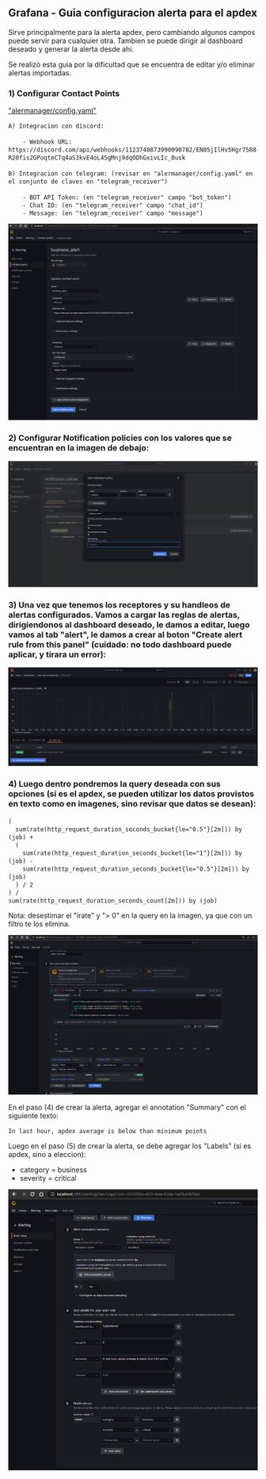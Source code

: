 
## Grafana - Guia configuracion alerta para el apdex

Sirve principalmente para la alerta apdex, pero cambiando algunos campos puede servir para cualquier otra. Tambien se puede dirigir al dashboard deseado y generar la alerta desde ahi.

Se realizó esta guia por la dificultad que se encuentra de editar y/o eliminar alertas importadas.

### 1) Configurar Contact Points

["alermanager/config.yaml"](../../alertmanager/config.yml)

    A) Integracion con discord:
        
        - Webhook URL: https://discord.com/api/webhooks/1123740873990090782/EN05jIlHv5Hgr7588-R20fis2GPoqteCTq4aS3kvE4oL4SgMnj9dqODhGxivLIc_0usk
    
    B) Integracion con telegram: (revisar en "alermanager/config.yaml" en el conjunto de claves en "telegram_receiver")

        - BOT API Token: (en "telegram_receiver" campo "bot_token")
        - Chat ID: (en "telegram_receiver" campo "chat_id")
        - Message: (en "telegram_receiver" campo "message")

![Contact Points](./contact_points.png)


### 2) Configurar Notification policies con los valores que se encuentran en la imagen de debajo:

![Notification Policies](./notification_policies.png)


### 3) Una vez que tenemos los receptores y su handleos de alertas configurados. Vamos a cargar las reglas de alertas, dirigiendonos al dashboard deseado, le damos a editar, luego vamos al tab "alert", le damos a crear al boton "Create alert rule from this panel" (cuidado: no todo dashboard puede aplicar, y tirara un error):


![create_alert_rule](create_alert_rule.png)


### 4) Luego dentro pondremos la query deseada con sus opciones (si es el apdex, se pueden utilizar los datos provistos en texto como en imagenes, sino revisar que datos se desean):

```
(
  sum(rate(http_request_duration_seconds_bucket{le="0.5"}[2m])) by (job) +
  (
    sum(rate(http_request_duration_seconds_bucket{le="1"}[2m])) by (job) - 
    sum(rate(http_request_duration_seconds_bucket{le="0.5"}[2m])) by (job)
  ) / 2
) / 
sum(rate(http_request_duration_seconds_count[2m])) by (job)

```

Nota: desestimar el "irate" y "> 0" en la query en la imagen, ya que con un filtro te los elimina.

![alert_rule_1_apdex_img](./alert_rule_1_apdex.png)

En el paso (4) de crear la alerta, agregar el annotation "Summary" con el siguiente texto:

```text
In last hour, apdex average is below than minimum points
```

Luego en el paso (5) de crear la alerta, se debe agregar los "Labels" (si es apdex, sino a eleccion):
 - category = business
 - severity = critical

![alert_rule_2_apdex_img](./alert_rule_2_apdex.png)
